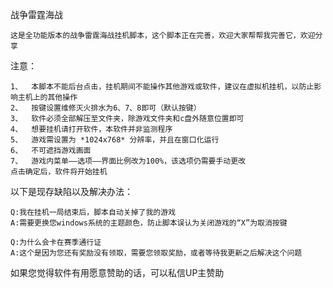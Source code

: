 
战争雷霆海战

    这是全功能版本的战争雷霆海战挂机脚本，这个脚本正在完善，欢迎大家帮帮我完善它，欢迎分享
  
注意：

    1、	本脚本不能后台点击，挂机期间不能操作其他游戏或软件，建议在虚拟机挂机，以防止影响主机上的其他操作
    2、	按键设置维修灭火排水为6、7、8即可（默认按键）
    3、  软件必须全部解压至文件夹，除游戏文件夹和c盘外随意位置即可
    4、  想要挂机请打开软件，本软件并非监测程序
    5、  游戏需设置为 *1024x768* 分辨率，并且在窗口化运行
    6、  不可遮挡游戏画面
    7、  游戏内菜单——选项——界面比例改为100%，该选项仍需要手动更改
    点击确定后，软件将开始挂机

以下是现存缺陷以及解决办法：

    Q:我在挂机一局结束后，脚本自动关掉了我的游戏
    A:需要更换您windows系统的主题颜色，防止脚本误认为关闭游戏的“X”为取消按键
    
    Q:为什么会卡在赛季通行证
    A:这个是因为您还有奖励没有领取，需要您领取奖励，或者等待我更新之后解决这个问题
    
如果您觉得软件有用愿意赞助的话，可以私信UP主赞助
